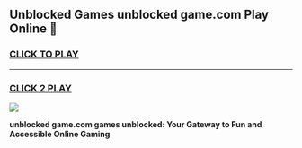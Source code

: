 
## Unblocked Games unblocked game.com Play Online 👋
<h3>
<a href="https://news.freeplayer.one?title=unblocked_game.com&ref=17F">CLICK TO PLAY</a></h3>
<hr>

<h3>
<a href="https://news.freeplayer.one?title=unblocked_game.com&ref=17F">CLICK 2 PLAY</a>
  
</h3>

<a href="https://news.freeplayer.one?title=unblocked_game.com&ref=17F/"><img src="https://clearcache.store/games.png"></a>


**unblocked game.com games unblocked: Your Gateway to Fun and Accessible Online Gaming**
